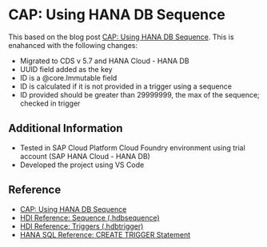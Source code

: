 # CAP: Using HANA DB Sequence

This based on the blog post [CAP: Using HANA DB Sequence](https://blogs.sap.com/2020/07/04/cap-using-hana-db-sequence/). This is enahanced with the following changes:
- Migrated to CDS v 5.7 and HANA Cloud - HANA DB
- UUID field added as the key
- ID is a @core.Immutable field
- ID is calculated if it is not provided in a trigger using a sequence
- ID provided should be greater than 29999999, the max of the sequence; checked in trigger

## Additional Information
- Tested in SAP Cloud Platform Cloud Foundry environment using trial account (SAP HANA Cloud - HANA DB)
- Developed the project using VS Code

## Reference
- [CAP: Using HANA DB Sequence](https://blogs.sap.com/2020/07/04/cap-using-hana-db-sequence/)
- [HDI Reference: Sequence (.hdbsequence)](https://help.sap.com/viewer/c2cc2e43458d4abda6788049c58143dc/LATEST/en-US/b295c2e0a5d547f8b1717ad7dd52cc90.html)
- [HDI Reference: Triggers (.hdbtrigger)](https://help.sap.com/viewer/c2cc2e43458d4abda6788049c58143dc/2021_4_QRC/en-US/bbd06f5b88eb4d70a03a25a5c4274ec5.html)
- [HANA SQL Reference: CREATE TRIGGER Statement](https://help.sap.com/viewer/c1d3f60099654ecfb3fe36ac93c121bb/2021_4_QRC/en-US/20d5a65575191014946db96aaedbef5b.html)
